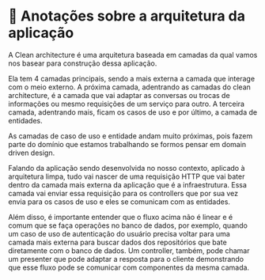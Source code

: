 # 🌟 Anotações sobre a arquitetura da aplicação

A Clean architecture é uma arquitetura baseada em camadas da qual vamos nos basear para construção dessa aplicação.

Ela tem 4 camadas principais, sendo a mais externa a camada que interage com o meio externo. A próxima camada, adentrando as camadas do clean architecture, é a camada que vai adaptar as conversas ou trocas de informações ou mesmo requisições de um serviço para outro. A terceira camada, adentrando mais, ficam os casos de uso e por último, a camada de entidades.

As camadas de caso de uso e entidade andam muito próximas, pois fazem parte do domínio que estamos trabalhando se formos pensar em domain driven design.

Falando da aplicação sendo desenvolvida no nosso contexto, aplicado à arquitetura limpa, tudo vai nascer de uma requisição HTTP que vai bater dentro da camada mais externa da aplicação que é a infraestrutura. Essa camada vai enviar essa requisição para os controllers que por sua vez envia para os casos de uso e eles se comunicam com as entidades.

Além disso, é importante entender que o fluxo acima não é linear e é comum que se faça operações no banco de dados, por exemplo, quando um caso de uso de autenticação do usuário precisa voltar para uma camada mais externa para buscar dados dos repositórios que bate diretamente com o banco de dados. Um controller, também, pode chamar um presenter que pode adaptar a resposta para o cliente demonstrando que esse fluxo pode se comunicar com componentes da mesma camada.